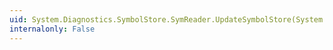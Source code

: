 ```yaml
---
uid: System.Diagnostics.SymbolStore.SymReader.UpdateSymbolStore(System.String,System.IntPtr)
internalonly: False
---
```

